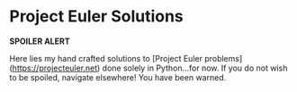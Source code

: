 # Project Euler Solutions

**SPOILER ALERT**

Here lies my hand crafted solutions to [Project Euler problems]
(https://projecteuler.net) done solely in Python...for now. If you do not
wish to be spoiled, navigate elsewhere!  You have been warned.

